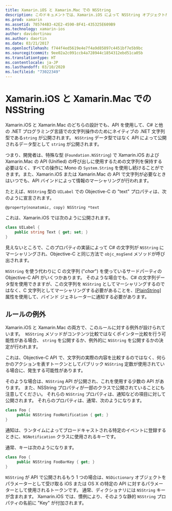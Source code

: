 ```yaml
---
title: Xamarin.iOS と Xamarin.Mac での NSString
description: このドキュメントでは、Xamarin.iOS によって NSString オブジェクトが C# の文字列オブジェクトに透過的に変換される方法と、それが行われない場合について説明します。
ms.prod: xamarin
ms.assetid: 785744B3-42E2-4590-8F41-435325E609B9
ms.technology: xamarin-ios
author: davidortinau
ms.author: daortin
ms.date: 03/21/2017
ms.openlocfilehash: f744f4ed5619e4e7f4a9d85897c4451bf7e5b9bc
ms.sourcegitcommit: 9ee02a2c091ccb4a728944c1854312ebd51ca05b
ms.translationtype: HT
ms.contentlocale: ja-JP
ms.lasthandoff: 03/10/2020
ms.locfileid: "73022349"
---
```

# <a name="nsstring-in-xamarinios-and-xamarinmac"></a>Xamarin.iOS と Xamarin.Mac での NSString

Xamarin.iOS と Xamarin.Mac のどちらの設計でも、API を使用して、C# と他の .NET プログラミング言語での文字列操作のためにネイティブの .NET 文字列型である`string` が公開されます。 `NSString` データ型ではなく API によって公開されるデータ型として `string` が公開されます。

つまり、開発者は、特殊な型 (`Foundation.NSString`) で Xamarin.iOS および Xamarin.Mac の API (Unified) の呼び出しに使用するための文字列を保持する必要はなく、すべての操作に Mono の `System.String` を使用し続けることができます。また、Xamarin.iOS または Xamarin.Mac の API で文字列が必要なときはいつでも、API バインドによって情報のマーシャリングが行われます。

たとえば、`NSString` 型の `UILabel` での Objective-C の "text" プロパティは、次のように宣言されます。

```objc
@property(nonatomic, copy) NSString *text
```

これは、Xamarin.iOS では次のように公開されます。

```csharp
class UILabel {
    public string Text { get; set; }
}
```

見えないところで、このプロパティの実装によって C# の文字列が `NSString` にマーシャリングされ、Objective-C と同じ方法で `objc_msgSend` メソッドが呼び出されます。

`NSString` を使う代わりに C の文字列 ("*char*") を使っているサードパーティの Objective-C API がいくつかあります。 そのような場合でも、C# の文字列データ型を使用できますが、この文字列を `NSString` としてマーシャリングするのではなく、C 文字列としてマーシャリングする必要があることを、[[PlainString]](~/cross-platform/macios/binding/objective-c-libraries.md) 属性を使用して、バインド ジェネレーターに通知する必要があります。

 <a name="Exceptions_to_the_Rule" />

## <a name="exceptions-to-the-rule"></a>ルールの例外

Xamarin.iOS と Xamarin.Mac の両方で、このルールに対する例外が設けられています。  `NSString` メソッドがコンテンツ比較ではなくポインター比較を行う可能性がある場合、 `string` を公開するか、例外的に `NSString` を公開するかの決定が行われます。

これは、Objective-C API で、文字列の実際の内容を比較するのではなく、何らかのアクションを表すトークンとしてパブリック `NSString` 定数が使用されている場合に、発生する可能性があります。

そのような場合は、`NSString` API が公開され、これを使用する少数の API があります。 また、NSString プロパティが一部のクラスで公開されていることにも注意してください。 それらの `NSString` プロパティは、通知などの項目に対して公開されます。 それらのプロパティは、通常、次のようになります。

```csharp
class Foo {
     public NSString FooNotification { get; }
}
```

通知は、ランタイムによってブロードキャストされる特定のイベントに登録するときに、`NSNotification` クラスに使用されるキーです。

通常、キーは次のようになります。

```csharp
class Foo {
     public NSString FooBarKey { get; }
}
```

`NSString` が API で公開されるもう 1 つの場合は、`NSDictionary` オブジェクトをパラメーターとして受け取る iOS または OS X の特定の API に対するパラメーターとして使用されるトークンです。 通常、ディクショナリには `NSString` キーが含まれます。 Xamarin.iOS では、慣例により、そのような静的 `NSString` プロパティの名前に "Key" が付加されます。
